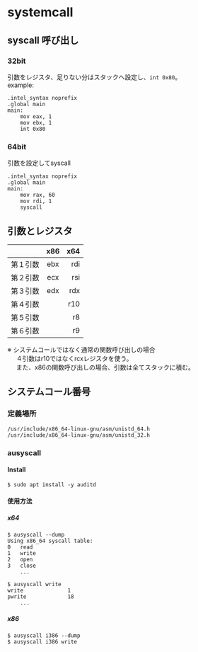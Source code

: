 # systemcall

## syscall 呼び出し

### 32bit
引数をレジスタ、足りない分はスタックへ設定し、`int 0x80`。  
example:
```
.intel_syntax noprefix
.global main
main:
    mov eax, 1
    mov ebx, 1
    int 0x80
```

### 64bit
引数を設定してsyscall
```
.intel_syntax noprefix
.global main
main:
    mov rax, 60
    mov rdi, 1
    syscall
```

## 引数とレジスタ
|  | x86 | x64 |
| :--- | :---: | ---: |
| 第１引数 | ebx | rdi |
| 第２引数 | ecx | rsi |
| 第３引数 | edx | rdx |
| 第４引数 |  | r10 |
| 第５引数 |  | r8 |
| 第６引数 |  | r9 |

※ システムコールではなく通常の関数呼び出しの場合  
&nbsp;&nbsp;&nbsp;&nbsp;&nbsp;４引数はr10ではなくrcxレジスタを使う。  
&nbsp;&nbsp;&nbsp;&nbsp;&nbsp;また、x86の関数呼び出しの場合、引数は全てスタックに積む。  

## システムコール番号
### 定義場所
```
/usr/include/x86_64-linux-gnu/asm/unistd_64.h
/usr/include/x86_64-linux-gnu/asm/unistd_32.h
```

### ausyscall
#### Install
```
$ sudo apt install -y auditd
```
#### 使用方法
##### x64
```
$ ausyscall --dump
Using x86_64 syscall table:
0	read
1	write
2	open
3	close
    ...
```

```
$ ausyscall write
write              1
pwrite             18
    ...
```

##### x86
```
$ ausyscall i386 --dump
$ ausyscall i386 write
```

